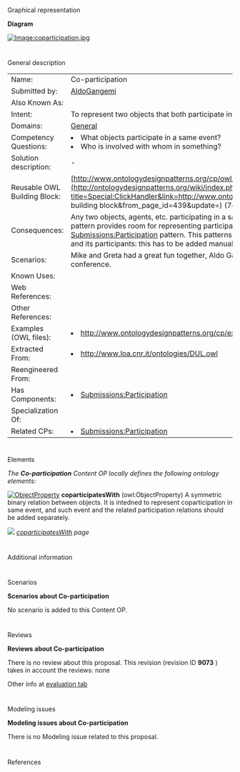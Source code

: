 # 

 Graphical representation



__Diagram__ 





[![Image:coparticipation.jpg](../images/e/e3/Coparticipation.jpg)](../Image/Coparticipation.jpg "Image:coparticipation.jpg")





# 

 General description




|  |  |
| --- | --- |
|  Name:  |  Co-participation  |
|  Submitted by:  | [AldoGangemi](../User/AldoGangemi "User:AldoGangemi")  |
|  Also Known As:  |  |
|  Intent:  |  To represent two objects that both participate in a same event.  |
|  Domains:  | [General](../Community/General "Community:General")  |
|  Competency Questions:  | <li>       What objects participate in a same event?      </li><li>       Who is involved with whom in something?      </li> |
|  Solution description:  |  -  |
|  Reusable OWL Building Block:  | [http://www.ontologydesignpatterns.org/cp/owl/coparticipation.owl](http://ontologydesignpatterns.org/wiki/index.php?title=Special:ClickHandler&link=http://www.ontologydesignpatterns.org/cp/owl/coparticipation.owl&message=OWL building block&from_page_id=439&update=)  (748)  |
|  Consequences:  |  Any two objects, agents, etc. participating in a same event, even partly or for some limited time, can be related. The pattern provides room for representing participation in that event as well, by importing the [Submissions:Participation](../Submissions/Participation "Submissions:Participation")  pattern.  This patterns does not allow to express the complete relation between an event and its participants: this has to be added manually.  |
|  Scenarios:  |  Mike and Greta had a great fun together, Aldo Gangemi and Valentina Presutti co-participate at the ISWC 2007 conference.  |
|  Known Uses:  |  |
|  Web References:  |  |
|  Other References:  |  |
|  Examples (OWL files):  | <li><a class="external free" href="http://www.ontologydesignpatterns.org/cp/examples/coparticipation/ISWCco-participation.owl" rel="nofollow" title="http://www.ontologydesignpatterns.org/cp/examples/coparticipation/ISWCco-participation.owl">        http://www.ontologydesignpatterns.org/cp/examples/coparticipation/ISWCco-participation.owl       </a></li> |
|  Extracted From:  | <li><a class="external free" href="http://www.loa.cnr.it/ontologies/DUL.owl" rel="nofollow" title="http://www.loa.cnr.it/ontologies/DUL.owl">        http://www.loa.cnr.it/ontologies/DUL.owl       </a></li> |
|  Reengineered From:  |  |
|  Has Components:  | <li><a href="../Submissions/Participation" title="Submissions:Participation">        Submissions:Participation       </a></li> |
|  Specialization Of:  |  |
|  Related CPs:  | <li><a href="../Submissions/Participation" title="Submissions:Participation">        Submissions:Participation       </a></li> |



  





# 

 Elements



_The
 __Co-participation__ 
 Content OP locally defines the following ontology elements:_ 






[![ObjectProperty](../images/thumb/c/c3/ObjectProperty.gif/20px-ObjectProperty.gif)](../Image/ObjectProperty.gif "ObjectProperty")
__coparticipatesWith__ 
 (owl:ObjectProperty) A symmetric binary relation between objects. It is intedned to represent coparticipation in same event, and such event and the related participation relations should be added separately.
 



[![](../images/thumb/8/87/ArrowRight.gif/11px-ArrowRight.gif)](../Image/ArrowRight.gif "ArrowRight.gif")
_[coparticipatesWith](../Submissions/Co-participation/coparticipatesWith "Submissions:Co-participation/coparticipatesWith") 
 page_ 


# 

 Additional information



# 

 Scenarios




__Scenarios about Co-participation__ 


 No scenario is added to this Content OP.
 




# 

 Reviews




__Reviews about Co-participation__ 


 There is no review about this proposal.
This revision (revision ID
 __9073__ 
 ) takes in account the reviews: none
 



 Other info at
 [evaluation tab](http://ontologydesignpatterns.org/wiki/index.php?title=Submissions:Co-participation&action=evaluation "http://ontologydesignpatterns.org/wiki/index.php?title=Submissions:Co-participation&action=evaluation") 





  





# 

 Modeling issues




__Modeling issues about Co-participation__ 


 There is no Modeling issue related to this proposal.
 




  





# 

 References